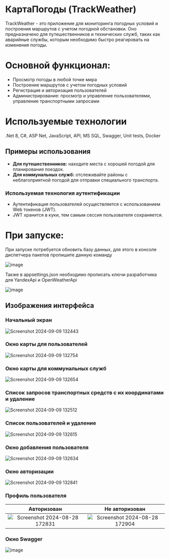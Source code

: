 # КартаПогоды (TrackWeather)

TrackWeather - это приложение для мониторинга погодных условий и построения маршрутов с учетом погодной обстановки. Оно предназначено для путешественников и технических служб, таких как аварийные службы, которым необходимо быстро реагировать на изменения погоды.

# Основной функционал:
* Просмотр погоды в любой точке мира
* Построение маршрутов с учетом погодных условий
* Регистрация и авторизация пользователей
* Администрирование: просмотр и управление пользователями, управление транспортными запросами

# Используемые технологии
.Net 8, C#, ASP Net, JavaScript, API, MS SQL, Swagger, Unit tests, Docker

## Примеры использования
- **Для путешественников:** находите места с хорошей погодой для планирования поездок.
- **Для коммунальных служб:** отслеживайте районы с неблагоприятной погодой для отправки специального транспорта.

### Используемая технология аутентификации
- Аутентификация пользователей осуществляется с использованием Web токенов (JWT).
- JWT хранится в куки, тем самым сессия пользователя сохраняется.

# При запуске:
При запуске потребуется обновить базу данных, для этого в консоле диспетчера пакетов пропишите данную команду

![image](https://github.com/qwiklly/BlazorAdminPanel1/assets/157243767/7a57b1e9-3b7b-4610-9ad1-2f550c4e15f2)

Также в appsettings.json необходимо прописать ключи разработчика для YandexApi и OpenWeatherApi 

![image](https://github.com/user-attachments/assets/b4e9c736-ce4b-4ab8-9194-008861fa3ca7)
 
## Изображения интерфейса 
### **Начальный экран**

![Screenshot 2024-09-09 132443](https://github.com/user-attachments/assets/e84515fa-115d-47c8-8762-09e90ce0ee90)

### **Окно карты для пользователей**

![Screenshot 2024-09-09 132754](https://github.com/user-attachments/assets/6a8d78c8-7723-4f70-8c7e-93e90f2106ce)

### **Окно карты для коммунальных служб**

![Screenshot 2024-09-09 132654](https://github.com/user-attachments/assets/45306f26-2dd5-4faa-a3bf-c2939bc604a2)

### **Список запросов транспортных средств с их координатами и удаление**

![Screenshot 2024-09-09 132512](https://github.com/user-attachments/assets/d3aa22d7-c46b-4c9c-bbce-96e9c55b9f1d)

### **Список пользователей и удаление**

![Screenshot 2024-09-09 132615](https://github.com/user-attachments/assets/656016ee-a34f-406b-9109-8ed1abcd6ae5)

### **Окно добавления пользователя**

![Screenshot 2024-09-09 132634](https://github.com/user-attachments/assets/e2cc27d2-794d-41cc-a1f9-4ce72ef928a2)

### **Окно авторизации**

![Screenshot 2024-09-09 132841](https://github.com/user-attachments/assets/73ac316b-97ce-4e38-ab69-0141d0ed1b7f)

### Профиль пользователя
**Авторизован**            |  **Не авторизован**
:-------------------------:|:-------------------------:
![Screenshot 2024-08-28 172831](https://github.com/user-attachments/assets/bf7bf5fd-83c5-474b-92e2-698d6c2748dd) |  ![Screenshot 2024-08-28 172904](https://github.com/user-attachments/assets/d7b757be-d8fc-4f4b-930a-fe0d665feb32)

### **Окно Swagger**

![image](https://github.com/user-attachments/assets/94ac7b50-6f50-455d-a86c-7b5e45d5c5db)


